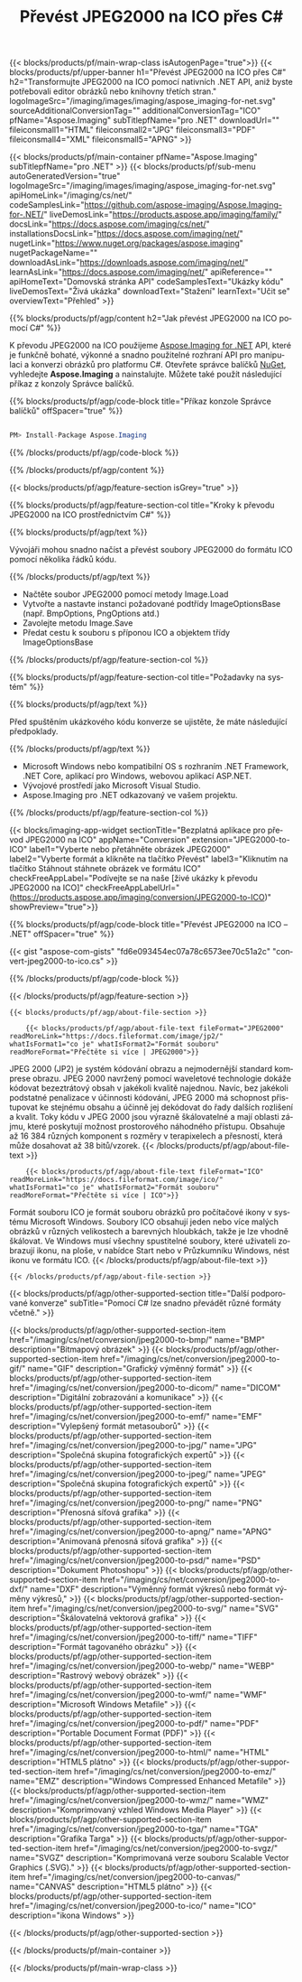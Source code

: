 ﻿---
title: Převést JPEG2000 na ICO přes C# 
weight: 3920
url: /cs/net/conversion/jpeg2000-to-ico/ 
lang: cs
langdirlevel: 2
locales: ja,it,zh-hant,ru,de,es,fr,nl,id,lt,pl,pt,vi,tr,ko,zh-hans,ar,hi,th,sv,cs,uk,he
description: Ukázkový kód pro konverzi JPEG2000 na ICO C#. Použijte ukázkový kód API pro dávkový převod souborů JPEG2000 na ICO v rámci VB.NET, Asp.NET nebo jakékoli aplikace založené na .NET.
---

{{< blocks/products/pf/main-wrap-class isAutogenPage="true">}}
{{< blocks/products/pf/upper-banner h1="Převést JPEG2000 na ICO přes C#" h2="Transformujte JPEG2000 na ICO pomocí nativních .NET API, aniž byste potřebovali editor obrázků nebo knihovny třetích stran." logoImageSrc="/imaging/images/imaging/aspose_imaging-for-net.svg" sourceAdditionalConversionTag="" additionalConversionTag="ICO" pfName="Aspose.Imaging" subTitlepfName="pro .NET" downloadUrl="" fileiconsmall1="HTML" fileiconsmall2="JPG" fileiconsmall3="PDF" fileiconsmall4="XML" fileiconsmall5="APNG" >}}


{{< blocks/products/pf/main-container pfName="Aspose.Imaging" subTitlepfName="pro .NET" >}}
{{< blocks/products/pf/sub-menu autoGeneratedVersion="true" logoImageSrc="/imaging/images/imaging/aspose_imaging-for-net.svg" apiHomeLink="/imaging/cs/net/" codeSamplesLink="https://github.com/aspose-imaging/Aspose.Imaging-for-.NET/" liveDemosLink="https://products.aspose.app/imaging/family/" docsLink="https://docs.aspose.com/imaging/cs/net/" installationsDocsLink="https://docs.aspose.com/imaging/net/" nugetLink="https://www.nuget.org/packages/aspose.imaging" nugetPackageName="" downloadAsLink="https://downloads.aspose.com/imaging/net/" learnAsLink="https://docs.aspose.com/imaging/net/" apiReference="" apiHomeText="Domovská stránka API" codeSamplesText="Ukázky kódu" liveDemosText="Živá ukázka" downloadText="Stažení" learnText="Učit se" overviewText="Přehled" >}}

{{% blocks/products/pf/agp/content h2="Jak převést JPEG2000 na ICO pomocí C#" %}}

K převodu JPEG2000 na ICO použijeme [Aspose.Imaging for .NET](https://products.aspose.com/imaging/net) API, které je funkčně bohaté, výkonné a snadno použitelné rozhraní API pro manipulaci a konverzi obrázků pro platformu C#. Otevřete správce balíčků [NuGet](https://www.nuget.org/packages/aspose.imaging), vyhledejte
 **Aspose.Imaging** a nainstalujte. Můžete také použít následující příkaz z konzoly Správce balíčků.

{{% blocks/products/pf/agp/code-block title="Příkaz konzole Správce balíčků" offSpacer="true" %}}

```cs

PM> Install-Package Aspose.Imaging

```

{{% /blocks/products/pf/agp/code-block %}}

{{% /blocks/products/pf/agp/content %}}

{{< blocks/products/pf/agp/feature-section isGrey="true" >}}

{{% blocks/products/pf/agp/feature-section-col title="Kroky k převodu JPEG2000 na ICO prostřednictvím C#" %}}

{{% blocks/products/pf/agp/text %}}

Vývojáři mohou snadno načíst a převést soubory JPEG2000 do formátu ICO pomocí několika řádků kódu.

{{% /blocks/products/pf/agp/text %}}

+ Načtěte soubor JPEG2000 pomocí metody Image.Load
+ Vytvořte a nastavte instanci požadované podtřídy ImageOptionsBase (např. BmpOptions, PngOptions atd.)
+ Zavolejte metodu Image.Save
+ Předat cestu k souboru s příponou ICO a objektem třídy ImageOptionsBase

{{% /blocks/products/pf/agp/feature-section-col %}}

{{% blocks/products/pf/agp/feature-section-col title="Požadavky na systém" %}}

{{% blocks/products/pf/agp/text %}}

Před spuštěním ukázkového kódu konverze se ujistěte, že máte následující předpoklady.

{{% /blocks/products/pf/agp/text %}}

- Microsoft Windows nebo kompatibilní OS s rozhraním .NET Framework, .NET Core, aplikací pro Windows, webovou aplikací ASP.NET.
- Vývojové prostředí jako Microsoft Visual Studio.
- Aspose.Imaging pro .NET odkazovaný ve vašem projektu.

{{% /blocks/products/pf/agp/feature-section-col %}}

{{< blocks/imaging-app-widget
        sectionTitle="Bezplatná aplikace pro převod JPEG2000 na ICO"
        appName="Conversion"
        extension="JPEG2000-to-ICO"
        label1="Vyberte nebo přetáhněte obrázek JPEG2000"
        label2="Vyberte formát a klikněte na tlačítko Převést"
        label3="Kliknutím na tlačítko Stáhnout stáhnete obrázek ve formátu ICO"
        checkFreeAppLabel="Podívejte se na naše [živé ukázky k převodu JPEG2000 na ICO]"
        checkFreeAppLabelUrl="(https://products.aspose.app/imaging/conversion/JPEG2000-to-ICO)"
        showPreview="true">}}

{{% blocks/products/pf/agp/code-block title="Převést JPEG2000 na ICO – .NET" offSpacer="true" %}}

{{< gist "aspose-com-gists" "fd6e093454ec07a78c6573ee70c51a2c" "convert-jpeg2000-to-ico.cs" >}}

{{% /blocks/products/pf/agp/code-block %}}

{{< /blocks/products/pf/agp/feature-section >}}

    {{< blocks/products/pf/agp/about-file-section >}}
       
        {{< blocks/products/pf/agp/about-file-text fileFormat="JPEG2000" readMoreLink="https://docs.fileformat.com/image/jp2/" whatIsFormat1="co je" whatIsFormat2="Formát souboru" readMoreFormat="Přečtěte si více | JPEG2000">}}
JPEG 2000 (JP2) je systém kódování obrazu a nejmodernější standard komprese obrazu. JPEG 2000 navržený pomocí waveletové technologie dokáže kódovat bezeztrátový obsah v jakékoli kvalitě najednou. Navíc, bez jakékoli podstatné penalizace v účinnosti kódování, JPEG 2000 má schopnost přistupovat ke stejnému obsahu a účinně jej dekódovat do řady dalších rozlišení a kvalit. Toky kódu v JPEG 2000 jsou výrazně škálovatelné a mají oblasti zájmu, které poskytují možnost prostorového náhodného přístupu. Obsahuje až 16 384 různých komponent s rozměry v terapixelech a přesností, která může dosahovat až 38 bitů/vzorek.
        {{< /blocks/products/pf/agp/about-file-text >}}

        {{< blocks/products/pf/agp/about-file-text fileFormat="ICO" readMoreLink="https://docs.fileformat.com/image/ico/" whatIsFormat1="co je" whatIsFormat2="Formát souboru" readMoreFormat="Přečtěte si více | ICO">}}
Formát souboru ICO je formát souboru obrázků pro počítačové ikony v systému Microsoft Windows. Soubory ICO obsahují jeden nebo více malých obrázků v různých velikostech a barevných hloubkách, takže je lze vhodně škálovat. Ve Windows musí všechny spustitelné soubory, které uživateli zobrazují ikonu, na ploše, v nabídce Start nebo v Průzkumníku Windows, nést ikonu ve formátu ICO.
        {{< /blocks/products/pf/agp/about-file-text >}}

    {{< /blocks/products/pf/agp/about-file-section >}}

<!-- aboutfile Ends -->

{{< blocks/products/pf/agp/other-supported-section title="Další podporované konverze" subTitle="Pomocí C# lze snadno převádět různé formáty včetně." >}}

{{< blocks/products/pf/agp/other-supported-section-item href="/imaging/cs/net/conversion/jpeg2000-to-bmp/" name="BMP" description="Bitmapový obrázek" >}}
{{< blocks/products/pf/agp/other-supported-section-item href="/imaging/cs/net/conversion/jpeg2000-to-gif/" name="GIF" description="Grafický výměnný formát" >}}
{{< blocks/products/pf/agp/other-supported-section-item href="/imaging/cs/net/conversion/jpeg2000-to-dicom/" name="DICOM" description="Digitální zobrazování a komunikace" >}}
{{< blocks/products/pf/agp/other-supported-section-item href="/imaging/cs/net/conversion/jpeg2000-to-emf/" name="EMF" description="Vylepšený formát metasouborů" >}}
{{< blocks/products/pf/agp/other-supported-section-item href="/imaging/cs/net/conversion/jpeg2000-to-jpg/" name="JPG" description="Společná skupina fotografických expertů" >}}
{{< blocks/products/pf/agp/other-supported-section-item href="/imaging/cs/net/conversion/jpeg2000-to-jpeg/" name="JPEG" description="Společná skupina fotografických expertů" >}}
{{< blocks/products/pf/agp/other-supported-section-item href="/imaging/cs/net/conversion/jpeg2000-to-png/" name="PNG" description="Přenosná síťová grafika" >}}
{{< blocks/products/pf/agp/other-supported-section-item href="/imaging/cs/net/conversion/jpeg2000-to-apng/" name="APNG" description="Animovaná přenosná síťová grafika" >}}
{{< blocks/products/pf/agp/other-supported-section-item href="/imaging/cs/net/conversion/jpeg2000-to-psd/" name="PSD" description="Dokument Photoshopu" >}}
{{< blocks/products/pf/agp/other-supported-section-item href="/imaging/cs/net/conversion/jpeg2000-to-dxf/" name="DXF" description="Výměnný formát výkresů nebo formát výměny výkresů," >}}
{{< blocks/products/pf/agp/other-supported-section-item href="/imaging/cs/net/conversion/jpeg2000-to-svg/" name="SVG" description="Škálovatelná vektorová grafika" >}}
{{< blocks/products/pf/agp/other-supported-section-item href="/imaging/cs/net/conversion/jpeg2000-to-tiff/" name="TIFF" description="Formát tagovaného obrázku" >}}
{{< blocks/products/pf/agp/other-supported-section-item href="/imaging/cs/net/conversion/jpeg2000-to-webp/" name="WEBP" description="Rastrový webový obrázek" >}}
{{< blocks/products/pf/agp/other-supported-section-item href="/imaging/cs/net/conversion/jpeg2000-to-wmf/" name="WMF" description="Microsoft Windows Metafile" >}}
{{< blocks/products/pf/agp/other-supported-section-item href="/imaging/cs/net/conversion/jpeg2000-to-pdf/" name="PDF" description="Portable Document Format (PDF)" >}}
{{< blocks/products/pf/agp/other-supported-section-item href="/imaging/cs/net/conversion/jpeg2000-to-html/" name="HTML" description="HTML5 plátno" >}}
{{< blocks/products/pf/agp/other-supported-section-item href="/imaging/cs/net/conversion/jpeg2000-to-emz/" name="EMZ" description="Windows Compressed Enhanced Metafile" >}}
{{< blocks/products/pf/agp/other-supported-section-item href="/imaging/cs/net/conversion/jpeg2000-to-wmz/" name="WMZ" description="Komprimovaný vzhled Windows Media Player" >}}
{{< blocks/products/pf/agp/other-supported-section-item href="/imaging/cs/net/conversion/jpeg2000-to-tga/" name="TGA" description="Grafika Targa" >}}
{{< blocks/products/pf/agp/other-supported-section-item href="/imaging/cs/net/conversion/jpeg2000-to-svgz/" name="SVGZ" description="Komprimovaná verze souboru Scalable Vector Graphics (.SVG)." >}}
{{< blocks/products/pf/agp/other-supported-section-item href="/imaging/cs/net/conversion/jpeg2000-to-canvas/" name="CANVAS" description="HTML5 plátno" >}}
{{< blocks/products/pf/agp/other-supported-section-item href="/imaging/cs/net/conversion/jpeg2000-to-ico/" name="ICO" description="ikona Windows" >}}

{{< /blocks/products/pf/agp/other-supported-section >}}

{{< /blocks/products/pf/main-container >}}
    
{{< /blocks/products/pf/main-wrap-class >}}
